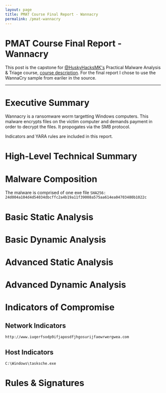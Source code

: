 ```yaml
---
layout: page
title: PMAT Course Final Report - Wannacry
permalink: /pmat-wannacry
---
```


# PMAT Course Final Report - Wannacry
This post is the capstone for [@HuskyHacksMK's](https://twitter.com/HuskyHacksMK) Practical Malware Analysis & Triage course, [course description](https://academy.tcm-sec.com/p/practical-malware-analysis-triage). For the final report I chose to use the WannaCry sample from eariler in the source.

---

# Executive Summary
Wannacry is a ransomware worm targetting Windows computers. This malware encrypts files on the victim computer and demands payment in order to decrypt the files. It propogates via the SMB protocol.

Indicators and YARA rules are included in this report.

# High-Level Technical Summary 


# Malware Composition
The malware is comprised of one exe file 
`SHA256: 24d004a104d4d54034dbcffc2a4b19a11f39008a575aa614ea04703480b1022c`

# Basic Static Analysis


# Basic Dynamic Analysis


# Advanced Static Analysis


# Advanced Dynamic Analysis


# Indicators of Compromise

## Network Indicators
`http://www.iuqerfsodp9ifjaposdfjhgosurijfaewrwergwea.com`

## Host Indicators
`C:\Windows\tasksche.exe`

# Rules & Signatures